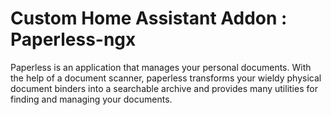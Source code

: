 # Custom Home Assistant Addon : Paperless-ngx
Paperless is an application that manages your personal documents. With the help of a document scanner, paperless transforms your wieldy physical document binders into a searchable archive and provides many utilities for finding and managing your documents.
